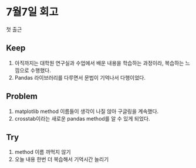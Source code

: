 # 7월7일 회고
첫 출근

## Keep
1. 아직까지는 대학원 연구실과 수업에서 배운 내용을 학습하는 과정이라, 복습하는 느낌으로 수행했다.
2. Pandas 라이브러리를 다루면서 문법이 기억나서 다행이었다.


## Problem
1. matplotlib method 이름들이 생각이 나질 않아 구글링을 계속했다.
2. crosstab이라는 새로운 pandas method를 알 수 있게 되었다.


## Try
1. method 이름 까먹지 않기
2. 오늘 내용 한번 더 복습해서 기억시간 늘리기
